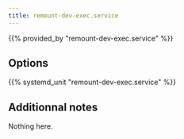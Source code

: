 ```yaml
---
title: remount-dev-exec.service
---
```


{{% provided_by "remount-dev-exec.service" %}}

## Options

{{% systemd_unit "remount-dev-exec.service" %}}

## Additionnal notes

Nothing here.